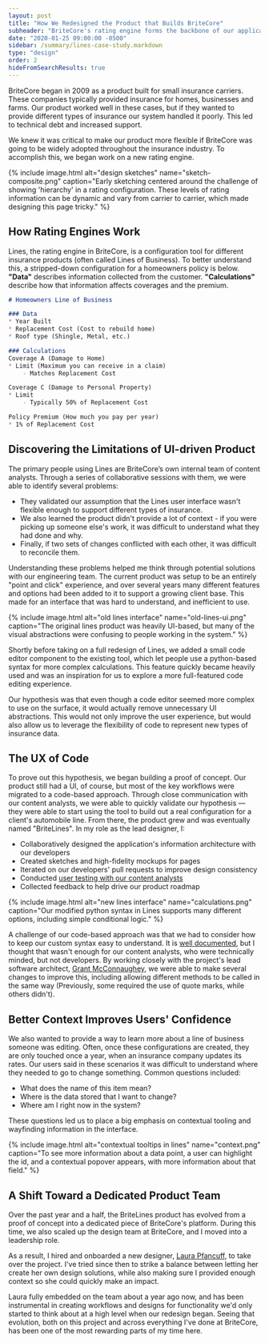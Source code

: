 ```yaml
---
layout: post
title: "How We Redesigned the Product that Builds BriteCore"
subheader: "BriteCore's rating engine forms the backbone of our application, and defines what information is collected on a quote, and how the system calculates an insurance premium. By recreating this tool to be more flexible, we've greatly expanded the number of companies that can use BriteCore's software."
date: "2020-01-25 09:00:00 -0500"
sidebar: /summary/lines-case-study.markdown
type: "design"
order: 2
hideFromSearchResults: true
---
```


<p class="u-text--lg">
    BriteCore began in 2009 as a product built for small insurance carriers. These companies typically provided insurance for homes, businesses and farms. Our product worked well in these cases, but if they wanted to provide different types of insurance our system handled it poorly. This led to technical debt and increased support.
</p>

We knew it was critical to make our product more flexible if BriteCore was going to be widely adopted throughout the insurance industry. To accomplish this, we began work on a new rating engine.

{% include image.html alt="design sketches" name="sketch-composite.png" caption="Early sketching centered around the challenge of showing 'hierarchy' in a rating configuration. These levels of rating information can be dynamic and vary from carrier to carrier, which made designing this page tricky." %}

## How Rating Engines Work
Lines, the rating engine in BriteCore, is a configuration tool for different insurance products (often called Lines of Business). To better understand this, a stripped-down configuration for a homeowners policy is below. **"Data"** describes information collected from the customer. **"Calculations"** describe how that information affects coverages and the premium.


```md
# Homeowners Line of Business

### Data
* Year Built
* Replacement Cost (Cost to rebuild home)
* Roof type (Shingle, Metal, etc.)

### Calculations
Coverage A (Damage to Home)
* Limit (Maximum you can receive in a claim)
    - Matches Replacement Cost

Coverage C (Damage to Personal Property)
* Limit
    - Typically 50% of Replacement Cost

Policy Premium (How much you pay per year)
* 1% of Replacement Cost
```

## Discovering the Limitations of UI-driven Product
The primary people using Lines are BriteCore’s own internal team of content analysts. Through a series of collaborative sessions with them, we were able to identify several problems:

* They validated our assumption that the Lines user interface wasn't flexible enough to support different types of insurance.
* We also learned the product didn't provide a lot of context - if you were picking up someone else's work, it was difficult to understand what they had done and why.
* Finally, if two sets of changes conflicted with each other, it was difficult to reconcile them.

Understanding these problems helped me think through potential solutions with our engineering team. The current product was setup to be an entirely "point and click" experience, and over several years many different features and options had been added to it to support a growing client base. This made for an interface that was hard to understand, and inefficient to use.

{% include image.html alt="old lines interface" name="old-lines-ui.png" caption="The original lines product was heavily UI-based, but many of the visual abstractions were confusing to people working in the system." %}

Shortly before taking on a full redesign of Lines, we added a small code editor component to the existing tool, which let people use a python-based syntax for more complex calculations. This feature quickly became heavily used and was an inspiration for us to explore a more full-featured code editing experience. 

Our hypothesis was that even though a code editor seemed more complex to use on the surface, it would actually remove unnecessary UI abstractions. This would not only improve the user experience, but would also allow us to leverage the flexibility of code to represent new types of insurance data.

## The UX of Code
To prove out this hypothesis, we began building a proof of concept. Our product still had a UI, of course, but most of the key workflows were migrated to a code-based approach. Through close communication with our content analysts, we were able to quickly validate our hypothesis &mdash; they were able to start using the tool to build out a real configuration for a client's automobile line. From there, the product grew and was eventually named "BriteLines". In my role as the lead designer, I:
* Collaboratively designed the application's information architecture with our developers
* Created sketches and high-fidelity mockups for pages
* Iterated on our developers' pull requests to improve design consistency
* Conducted [user testing with our content analysts](https://www.youtube.com/watch?v=S-XbCvPX54Q&index=17&list=PLqXiVNlcjuzKMknR_UnJZUwi1N6KPJWsZ)
* Collected feedback to help drive our product roadmap

{% include image.html alt="new lines interface" name="calculations.png" caption="Our modified python syntax in Lines supports many different options, including simple conditional logic." %}

A challenge of our code-based approach was that we had to consider how to keep our custom syntax easy to understand. It is [well documented](https://www.developers.britecore.com/products/britelines/#benefits
), but I thought that wasn't enough for our content analysts, who were technically minded, but not developers. By working closely with the project's lead software architect, [Grant McConnaughey](http://www.grantmcconnaughey.com/), we were able to make several changes to improve this, including allowing different methods to be called in the same way (Previously, some required the use of quote marks, while others didn't).

## Better Context Improves Users' Confidence
We also wanted to provide a way to learn more about a line of business someone was editing. Often, once these configurations are created, they are only touched once a year, when an insurance company updates its rates. Our users said in these scenarios it was difficult to understand where they needed to go to change something. Common questions included:
* What does the name of this item mean?
* Where is the data stored that I want to change?
* Where am I right now in the system?

These questions led us to place a big emphasis on contextual tooling and wayfinding information in the interface.

{% include image.html alt="contextual tooltips in lines" name="context.png" caption="To see more information about a data point, a user can highlight the id, and a contextual popover appears, with more information about that field." %}

## A Shift Toward a Dedicated Product Team
Over the past year and a half, the BriteLines product has evolved from a proof of concept into a dedicated piece of BriteCore's platform. During this time, we also scaled up the design team at BriteCore, and I moved into a leadership role. 

As a result, I hired and onboarded a new designer, [Laura Pfancuff](https://www.linkedin.com/in/laurapfancuff/), to take over the project. I've tried since then to strike a balance between letting her create her own design solutions, while also making sure I provided enough context so she could quickly make an impact.

Laura fully embedded on the team about a year ago now, and has been instrumental in creating workflows and designs for functionality we'd only started to think about at a high level when our redesign began. Seeing that evolution, both on this project and across everything I've done at BriteCore, has been one of the most rewarding parts of my time here.
